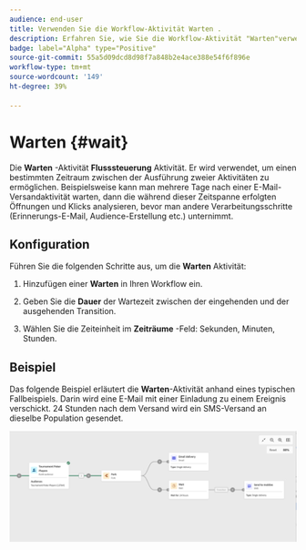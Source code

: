 ```yaml
---
audience: end-user
title: Verwenden Sie die Workflow-Aktivität Warten .
description: Erfahren Sie, wie Sie die Workflow-Aktivität "Warten"verwenden
badge: label="Alpha" type="Positive"
source-git-commit: 55a5d09dcd8d98f7a848b2e4ace388e54f6f896e
workflow-type: tm+mt
source-wordcount: '149'
ht-degree: 39%

---
```



# Warten {#wait}

Die **Warten** -Aktivität **Flusssteuerung** Aktivität. Er wird verwendet, um einen bestimmten Zeitraum zwischen der Ausführung zweier Aktivitäten zu ermöglichen. Beispielsweise kann man mehrere Tage nach einer E-Mail-Versandaktivität warten, dann die während dieser Zeitspanne erfolgten Öffnungen und Klicks analysieren, bevor man andere Verarbeitungsschritte (Erinnerungs-E-Mail, Audience-Erstellung etc.) unternimmt.

## Konfiguration    

Führen Sie die folgenden Schritte aus, um die **Warten** Aktivität:

1. Hinzufügen einer **Warten** in Ihren Workflow ein.

1. Geben Sie die **Dauer** der Wartezeit zwischen der eingehenden und der ausgehenden Transition.

1. Wählen Sie die Zeiteinheit im **Zeiträume** -Feld: Sekunden, Minuten, Stunden.

## Beispiel

Das folgende Beispiel erläutert die **Warten**-Aktivität anhand eines typischen Fallbeispiels. Darin wird eine E-Mail mit einer Einladung zu einem Ereignis verschickt. 24 Stunden nach dem Versand wird ein SMS-Versand an dieselbe Population gesendet.

![](../assets/workflow-wait-example.png)
